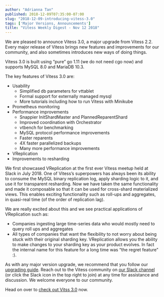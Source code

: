 ```yaml
---
author: "Adrianna Tan"
published: 2018-12-09T07:35:00-07:00
slug: "2018-12-09-introducing-vitess-3.0"
tags: ['Major Versions, Announcements']
title: "Vitess Weekly Digest - Nov 12 2018"
---
```


We are pleased to announce Vitess 3.0, a major upgrade from Vitess 2.2. Every major release of Vitess brings new features and improvements for our community, and also sometimes introduces new ways of doing things.

Vitess 3.0 is built using “pure” go 1.11 (we do not need cgo now) and supports MySQL 8.0 and MariaDB 10.3.

The key features of Vitess 3.0 are:

* Usability
    * Simplified db parameters for vttablet
    * Formal support for externally managed mysql
    * More tutorials including how to run Vitess with Minikube
* Prometheus monitoring
* Performance improvements
    * Snappier InitShardMaster and PlannedReparentShard
    * Improved coordination with Orchestrator
    * vtbench for benchmarking
    * MySQL protocol performance improvements
    * Faster reparents
    * 4X faster parallelized backups
    * Many more performance improvements
* VReplication
* Improvements to resharding

We first showcased VReplication at the first ever Vitess meetup held at Slack in July 2018. One of Vitess’s superpowers has always been its ability to consume the MySQL binary replication log, apply sharding logic to it, and use it for transparent resharding. Now we have taken the same functionality and made it composable so that it can be used for cross-shard materialized views. This enables exciting functionality such as roll-ups and aggregates, in quasi-real time (of the order of replication lag).

We are really excited about this and we see practical applications of VReplication such as:

* Companies ingesting large time-series data who would mostly need to query roll ups and aggregates
* All types of companies that want the flexibility to not worry about being stuck with their original sharding key. VReplication allows you the ability to make changes to your sharding key as your product evolves. In fact the internal name for this feature for a long time was “the regret feature” :).

As with any major version upgrade, we recommend that you follow our [upgrading guide](../docs/user-guides/upgrading/). Reach out to the Vitess community on [our Slack channel](https://vitess.slack.com) (or click the Slack icon in the top right to join) at any time for assistance and discussion. We welcome everyone to our community.

Head on over to [check out Vitss 3.0](https://github.com/vitessio/vitess/release) now.
